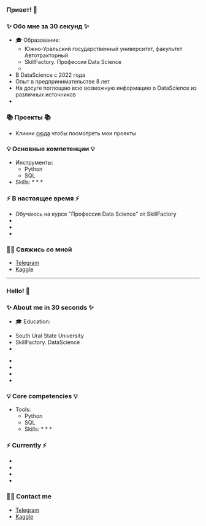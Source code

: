 ### Привет! 👋

### ✨ Обо мне за 30 секунд ✨ 
* 🎓 Образование:
  - Южно-Уральский государственный университет, факультет Автотракторный
  - SkillFactory. Профессия Data Science
  - 
* В DataScience с 2022 года
* Опыт в предпринимательстве 8 лет 
* На досуге поглощаю всю возможную информацию о DataScience из различных источников
* 

### 📚 Проекты 📚

* Кликни [сюда](https://github.com/AlexeyPudov?tab=repositories) чтобы посмотреть мои проекты

### 💡 Основные компетенции 💡
- Инструменты:
    * Python
    * SQL
- Skills: 
    * 
    * 
    * 

### ⚡️ В настоящее время ⚡️
- Обучаюсь на курсе "Профессия Data Science" от SkillFactory
- 
- 
- 

### 🙌🏻 Свяжись со мной
- [Telegram](https://t.me/alexeypudov)
- [Kaggle]()

---

### Hello! 👋

### ✨ About me in 30 seconds ✨ 
* 🎓 Education:
 - South Ural State University
 - SkillFactory. DataScience
 - 
* 
* 
* 
* 

### 💡 Core competencies 💡
- Tools:
    * Python
    * SQL
  - Skills:
    * 
    * 
    * 


### ⚡️ Currently ⚡️
- 
- 
- 
- 

### 🙌🏻 Contact me
- [Telegram](https://t.me/alexeypudov)
- [Kaggle]()
